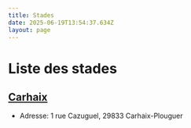 ```yaml
---
title: Stades
date: 2025-06-19T13:54:37.634Z
layout: page
---
```


# Liste des stades


## [Carhaix](/stades/Carhaix/)
- Adresse: 1 rue Cazuguel, 29833 Carhaix-Plouguer


